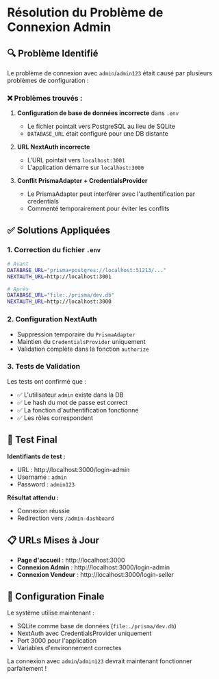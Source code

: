 # Résolution du Problème de Connexion Admin

## 🔍 Problème Identifié

Le problème de connexion avec `admin`/`admin123` était causé par plusieurs problèmes de configuration :

### ❌ Problèmes trouvés :

1. **Configuration de base de données incorrecte** dans `.env`
   - Le fichier pointait vers PostgreSQL au lieu de SQLite
   - `DATABASE_URL` était configuré pour une DB distante

2. **URL NextAuth incorrecte**
   - L'URL pointait vers `localhost:3001` 
   - L'application démarre sur `localhost:3000`

3. **Conflit PrismaAdapter + CredentialsProvider**
   - Le PrismaAdapter peut interférer avec l'authentification par credentials
   - Commenté temporairement pour éviter les conflits

## ✅ Solutions Appliquées

### 1. Correction du fichier `.env`
```bash
# Avant
DATABASE_URL="prisma+postgres://localhost:51213/..."
NEXTAUTH_URL=http://localhost:3001

# Après  
DATABASE_URL="file:./prisma/dev.db"
NEXTAUTH_URL=http://localhost:3000
```

### 2. Configuration NextAuth
- Suppression temporaire du `PrismaAdapter`
- Maintien du `CredentialsProvider` uniquement
- Validation complète dans la fonction `authorize`

### 3. Tests de Validation
Les tests ont confirmé que :
- ✅ L'utilisateur `admin` existe dans la DB
- ✅ Le hash du mot de passe est correct
- ✅ La fonction d'authentification fonctionne
- ✅ Les rôles correspondent

## 🧪 Test Final

**Identifiants de test :**
- URL : http://localhost:3000/login-admin
- Username : `admin`
- Password : `admin123`

**Résultat attendu :**
- Connexion réussie
- Redirection vers `/admin-dashboard`

## 📋 URLs Mises à Jour

- **Page d'accueil** : http://localhost:3000
- **Connexion Admin** : http://localhost:3000/login-admin  
- **Connexion Vendeur** : http://localhost:3000/login-seller

## 🔧 Configuration Finale

Le système utilise maintenant :
- SQLite comme base de données (`file:./prisma/dev.db`)
- NextAuth avec CredentialsProvider uniquement
- Port 3000 pour l'application
- Variables d'environnement correctes

La connexion avec `admin`/`admin123` devrait maintenant fonctionner parfaitement !